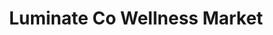 ---
title: "Luminate Co Wellness Market"
url: /halifax/luminate-co-wellness-market/
shop: supermarket
---